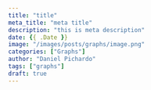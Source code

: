 ```yaml
---
title: "title"
meta_title: "meta title"
description: "this is meta description"
date: {{ .Date }}
image: "/images/posts/graphs/image.png"
categories: ["Graphs"]
author: "Daniel Pichardo"
tags: ["graphs"]
draft: true
---
```


